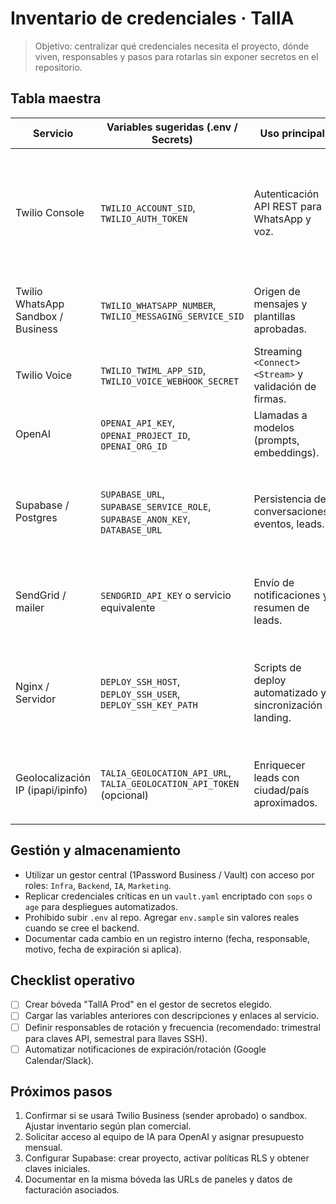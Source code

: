 # Inventario de credenciales · TalIA

> Objetivo: centralizar qué credenciales necesita el proyecto, dónde viven, responsables y pasos para rotarlas sin exponer secretos en el repositorio.

## Tabla maestra

| Servicio | Variables sugeridas (.env / Secrets) | Uso principal | Responsables | Notas de rotación |
|----------|--------------------------------------|---------------|--------------|-------------------|
| Twilio Console | `TWILIO_ACCOUNT_SID`, `TWILIO_AUTH_TOKEN` | Autenticación API REST para WhatsApp y voz. | Operaciones | Rotar desde Twilio Console → Account → API Keys. Preferir API Keys secundarias en vez del Auth Token maestro. |
| Twilio WhatsApp Sandbox / Business | `TWILIO_WHATSAPP_NUMBER`, `TWILIO_MESSAGING_SERVICE_SID` | Origen de mensajes y plantillas aprobadas. | Operaciones | Documentar cada sender/plantilla y fechas de renovación. |
| Twilio Voice | `TWILIO_TWIML_APP_SID`, `TWILIO_VOICE_WEBHOOK_SECRET` | Streaming `<Connect><Stream>` y validación de firmas. | Backend | Generar secret para validar `X-Twilio-Signature`. |
| OpenAI | `OPENAI_API_KEY`, `OPENAI_PROJECT_ID`, `OPENAI_ORG_ID` | Llamadas a modelos (prompts, embeddings). | IA | Activar rotate en portal de OpenAI y registrar fecha. |
| Supabase / Postgres | `SUPABASE_URL`, `SUPABASE_SERVICE_ROLE`, `SUPABASE_ANON_KEY`, `DATABASE_URL` | Persistencia de conversaciones, eventos, leads. | Datos | Guardar `SERVICE_ROLE` sólo en servidor; comprobar políticas RLS cuando se regenere. |
| SendGrid / mailer | `SENDGRID_API_KEY` o servicio equivalente | Envío de notificaciones y resumen de leads. | Marketing | Configurar API Key con permisos mínimos y activar alertas de rebote. |
| Nginx / Servidor | `DEPLOY_SSH_HOST`, `DEPLOY_SSH_USER`, `DEPLOY_SSH_KEY_PATH` | Scripts de deploy automatizado y sincronización landing. | Infra | Mantener llaves en gestor de secretos (1Password, Vault). Rotar al rotar llaves del servidor. |
| Geolocalización IP (ipapi/ipinfo) | `TALIA_GEOLOCATION_API_URL`, `TALIA_GEOLOCATION_API_TOKEN` (opcional) | Enriquecer leads con ciudad/país aproximados. | Datos | Revisar límites del proveedor y políticas de privacidad al almacenar ubicación. |

## Gestión y almacenamiento
- Utilizar un gestor central (1Password Business / Vault) con acceso por roles: `Infra`, `Backend`, `IA`, `Marketing`.
- Replicar credenciales críticas en un `vault.yaml` encriptado con `sops` o `age` para despliegues automatizados.
- Prohibido subir `.env` al repo. Agregar `env.sample` sin valores reales cuando se cree el backend.
- Documentar cada cambio en un registro interno (fecha, responsable, motivo, fecha de expiración si aplica).

## Checklist operativo
- [ ] Crear bóveda "TalIA Prod" en el gestor de secretos elegido.
- [ ] Cargar las variables anteriores con descripciones y enlaces al servicio.
- [ ] Definir responsables de rotación y frecuencia (recomendado: trimestral para claves API, semestral para llaves SSH).
- [ ] Automatizar notificaciones de expiración/rotación (Google Calendar/Slack).

## Próximos pasos
1. Confirmar si se usará Twilio Business (sender aprobado) o sandbox. Ajustar inventario según plan comercial.
2. Solicitar acceso al equipo de IA para OpenAI y asignar presupuesto mensual.
3. Configurar Supabase: crear proyecto, activar políticas RLS y obtener claves iniciales.
4. Documentar en la misma bóveda las URLs de paneles y datos de facturación asociados.
